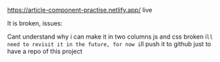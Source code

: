 https://article-component-practise.netlify.app/ live

It is broken, issues:

Cant understand why i can make it in two columns
js and css broken
i`ll need to revisit it in the future, for now i`ll push it to github just to have a repo of this project

